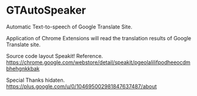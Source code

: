 GTAutoSpeaker
=============

 Automatic Text-to-speech of Google Translate Site.

Application of Chrome Extensions will read the translation results of Google Translate site.

Source code layout Speakit! Reference.
https://chrome.google.com/webstore/detail/speakit/pgeolalilifpodheeocdmbhehgnkkbak

Special Thanks hidaten.
https://plus.google.com/u/0/104695002981847637487/about
